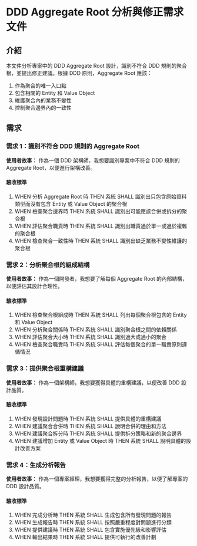 <!-- 
此文件需要手動翻譯
原文件: .kiro/specs/ddd-aggregate-root-analysis/requirements.md
翻譯日期: Thu Aug 21 22:38:39 CST 2025

請將以下中文內容翻譯為英文，保持 Markdown 格式不變
-->

# DDD Aggregate Root 分析與修正需求文件

## 介紹

本文件分析專案中的 DDD Aggregate Root 設計，識別不符合 DDD 規則的聚合根，並提出修正建議。根據 DDD 原則，Aggregate Root 應該：

1. 作為聚合的唯一入口點
2. 包含相關的 Entity 和 Value Object
3. 維護聚合內的業務不變性
4. 控制聚合邊界內的一致性

## 需求

### 需求 1：識別不符合 DDD 規則的 Aggregate Root

**使用者故事：** 作為一個 DDD 架構師，我想要識別專案中不符合 DDD 規則的 Aggregate Root，以便進行架構改善。

#### 驗收標準

1. WHEN 分析 Aggregate Root 時 THEN 系統 SHALL 識別出只包含原始資料類型而沒有包含 Entity 或 Value Object 的聚合根
2. WHEN 檢查聚合邊界時 THEN 系統 SHALL 識別出可能應該合併或拆分的聚合根
3. WHEN 評估聚合職責時 THEN 系統 SHALL 識別出職責過於單一或過於複雜的聚合根
4. WHEN 檢查聚合一致性時 THEN 系統 SHALL 識別出缺乏業務不變性維護的聚合根

### 需求 2：分析聚合根的組成結構

**使用者故事：** 作為一個開發者，我想要了解每個 Aggregate Root 的內部結構，以便評估其設計合理性。

#### 驗收標準

1. WHEN 檢查聚合根組成時 THEN 系統 SHALL 列出每個聚合根包含的 Entity 和 Value Object
2. WHEN 分析聚合關係時 THEN 系統 SHALL 識別聚合根之間的依賴關係
3. WHEN 評估聚合大小時 THEN 系統 SHALL 識別過大或過小的聚合
4. WHEN 檢查聚合職責時 THEN 系統 SHALL 評估每個聚合的單一職責原則遵循情況

### 需求 3：提供聚合根重構建議

**使用者故事：** 作為一個架構師，我想要獲得具體的重構建議，以便改善 DDD 設計品質。

#### 驗收標準

1. WHEN 發現設計問題時 THEN 系統 SHALL 提供具體的重構建議
2. WHEN 建議聚合合併時 THEN 系統 SHALL 說明合併的理由和方法
3. WHEN 建議聚合拆分時 THEN 系統 SHALL 提供拆分策略和新的聚合邊界
4. WHEN 建議增加 Entity 或 Value Object 時 THEN 系統 SHALL 說明具體的設計改善方案

### 需求 4：生成分析報告

**使用者故事：** 作為一個專案經理，我想要獲得完整的分析報告，以便了解專案的 DDD 設計品質。

#### 驗收標準

1. WHEN 完成分析時 THEN 系統 SHALL 生成包含所有發現問題的報告
2. WHEN 生成報告時 THEN 系統 SHALL 按照嚴重程度對問題進行分類
3. WHEN 提供建議時 THEN 系統 SHALL 包含實施優先級和影響評估
4. WHEN 輸出結果時 THEN 系統 SHALL 提供可執行的改善計劃


<!-- 翻譯完成後請刪除此註釋 -->
